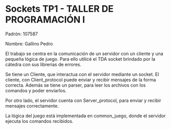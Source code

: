 # Sockets TP1 - TALLER DE PROGRAMACIÓN I

Padrón: 107587

Nombre: Gallino Pedro

El trabajo se centra en la comunicación de un servidor con un cliente y una pequeña lógica de juego.
Para ello utilicé el TDA socket brindado por la cátedra con sus librerias de errores.

Se tiene un Cliente, que interactua con el servidor mediante un socket. El cliente, con Client_protocol puede enviar y recibir mensajes de la forma correcta.
Además se tiene un parser, para leer los archivos con los comandos y poder enviarlos.

Por otro lado, el servidor cuenta con Server_protocol, para enviar y recibir mensajes correctamente.

La lógica del juego está implementada en common_juego, donde el servidor ejecuta los comandos recibidos.


